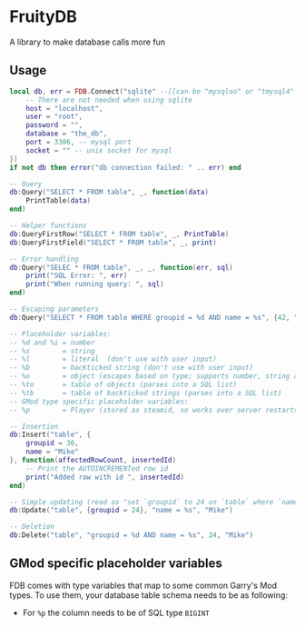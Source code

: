 FruityDB
========

A library to make database calls more fun

## Usage

```lua
local db, err = FDB.Connect("sqlite" --[[can be "mysqloo" or "tmysql4" also]], {
    -- There are not needed when using sqlite
    host = "localhost",
    user = "root",
    password = "",
    database = "the_db",
    port = 3306, -- mysql port
    socket = "" -- unix socket for mysql
})
if not db then error("db connection failed: " .. err) end

-- Query
db:Query("SELECT * FROM table", _, function(data)
    PrintTable(data)
end)

-- Helper functions
db:QueryFirstRow("SELECT * FROM table", _, PrintTable)
db:QueryFirstField("SELECT * FROM table", _, print)

-- Error handling
db:Query("SELEC * FROM table", _, _, function(err, sql)
    print("SQL Error: ", err)
    print("When running query: ", sql)
end)

-- Escaping parameters
db:Query("SELECT * FROM table WHERE groupid = %d AND name = %s", {42, "John"})

-- Placeholder variables:
-- %d and %i = number
-- %s        = string
-- %l        = literal  (don't use with user input)
-- %b        = backticked string (don't use with user input)
-- %o        = object (escapes based on type; supports number, string and table)
-- %to       = table of objects (parses into a SQL list)
-- %tb       = table of backticked strings (parses into a SQL list)
-- GMod type specific placeholder variables:
-- %p        = Player (stored as steamid, so works over server restarts)

-- Insertion
db:Insert("table", {
    groupid = 36,
    name = "Mike"
}, function(affectedRowCount, insertedId)
    -- Print the AUTOINCREMENTed row id
    print("Added row with id ", insertedId)
end)

-- Simple updating (read as "set `groupid` to 24 on `table` where `name` equals 'Mike'")
db:Update("table", {groupid = 24}, "name = %s", "Mike")

-- Deletion
db:Delete("table", "groupid = %d AND name = %s", 24, "Mike")

```

## GMod specific placeholder variables
FDB comes with type variables that map to some common Garry's Mod types. To use them, your database table schema needs to be as following:

- For ```%p``` the column needs to be of SQL type ```BIGINT```
